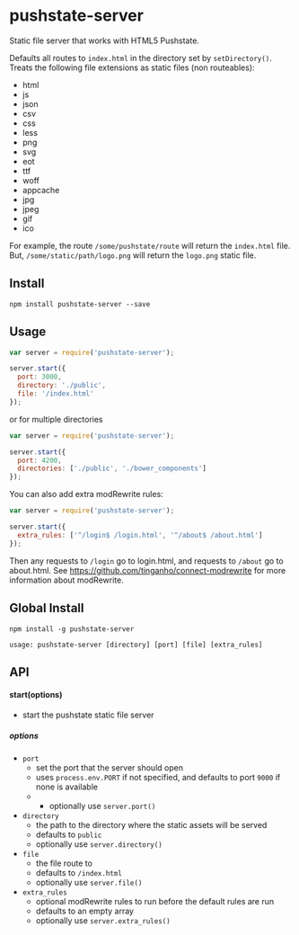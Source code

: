 # pushstate-server

Static file server that works with HTML5 Pushstate.

Defaults all routes to ` index.html ` in the directory set by ` setDirectory() `. Treats the following file extensions as static files (non routeables):

* html
* js
* json
* csv
* css
* less
* png
* svg
* eot
* ttf
* woff
* appcache
* jpg
* jpeg
* gif
* ico

For example, the route ` /some/pushstate/route ` will return the ` index.html ` file. But, ` /some/static/path/logo.png ` will return the ` logo.png ` static file.

## Install

```
npm install pushstate-server --save
```

## Usage

```js
var server = require('pushstate-server');

server.start({
  port: 3000,
  directory: './public',
  file: '/index.html'
});
```

or for multiple directories

```js
var server = require('pushstate-server');

server.start({
  port: 4200,
  directories: ['./public', './bower_components']
});
```

You can also add extra modRewrite rules:

```js
var server = require('pushstate-server');

server.start({
  extra_rules: ['^/login$ /login.html', '^/about$ /about.html']
});
```

Then any requests to `/login` go to login.html, and requests to `/about`
go to about.html. See https://github.com/tinganho/connect-modrewrite for
more information about modRewrite.

## Global Install

```
npm install -g pushstate-server
```

```
usage: pushstate-server [directory] [port] [file] [extra_rules]
```

## API

#### start(options)
* start the pushstate static file server

##### options

* `port`
  * set the port that the server should open
  * uses ` process.env.PORT ` if not specified, and defaults to port ` 9000 ` if none is available
  * * optionally use `server.port()`
* `directory`
  * the path to the directory where the static assets will be served
  * defaults to ` public `
  * optionally use `server.directory()`
* `file`
  * the file route to
  * defaults to ` /index.html `
  * optionally use `server.file()`
* `extra_rules`
  * optional modRewrite rules to run before the default rules are run
  * defaults to an empty array
  * optionally use `server.extra_rules()`